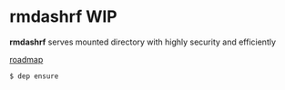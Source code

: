 # rmdashrf WIP

**rmdashrf** serves mounted directory with highly security and efficiently

[roadmap](https://github.com/yuqingc/rmdashrf/blob/master/docs/roadmap.md)

```
$ dep ensure
```
